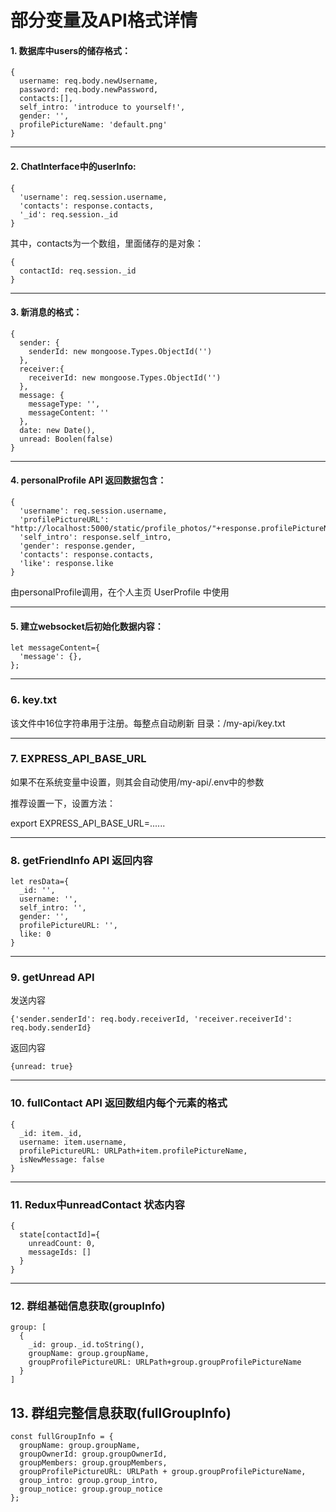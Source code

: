 # 部分变量及API格式详情

#### 1. 数据库中users的储存格式：
```
{
  username: req.body.newUsername,
  password: req.body.newPassword,
  contacts:[],
  self_intro: 'introduce to yourself!',
  gender: '',
  profilePictureName: 'default.png'
}
```

---

#### 2. ChatInterface中的userInfo:
```
{
  'username': req.session.username,
  'contacts': response.contacts,
  '_id': req.session._id
}
```

其中，contacts为一个数组，里面储存的是对象：
```
{
  contactId: req.session._id
}
```

---

#### 3. 新消息的格式：
```
{
  sender: {
    senderId: new mongoose.Types.ObjectId('')
  },
  receiver:{
    receiverId: new mongoose.Types.ObjectId('')
  },
  message: {
    messageType: '',
    messageContent: ''
  },
  date: new Date(),
  unread: Boolen(false)
}
```

---

#### 4. personalProfile API 返回数据包含：
```
{
  'username': req.session.username,
  'profilePictureURL': "http://localhost:5000/static/profile_photos/"+response.profilePictureName,
  'self_intro': response.self_intro,
  'gender': response.gender,
  'contacts': response.contacts,
  'like': response.like
}
```
由personalProfile调用，在个人主页 UserProfile 中使用

---

#### 5. 建立websocket后初始化数据内容：
```
let messageContent={
  'message': {},
};
```

---
### 6. key.txt

该文件中16位字符串用于注册。每整点自动刷新
目录：/my-api/key.txt

---

### 7. EXPRESS_API_BASE_URL

如果不在系统变量中设置，则其会自动使用/my-api/.env中的参数

推荐设置一下，设置方法：

export EXPRESS_API_BASE_URL=......

---

### 8. getFriendInfo API 返回内容

```
let resData={
  _id: '',
  username: '',
  self_intro: '',
  gender: '',
  profilePictureURL: '',
  like: 0
}
```

---

### 9. getUnread API 

发送内容

```
{'sender.senderId': req.body.receiverId, 'receiver.receiverId': req.body.senderId}
```

返回内容

```
{unread: true}
```

---

### 10. fullContact API 返回数组内每个元素的格式

```
{
  _id: item._id,
  username: item.username,
  profilePictureURL: URLPath+item.profilePictureName,
  isNewMessage: false
}
```

---

### 11. Redux中unreadContact 状态内容

```
{
  state[contactId]={
    unreadCount: 0,
    messageIds: []
  }
}
```

---

### 12. 群组基础信息获取(groupInfo)
```
group: [
  {
    _id: group._id.toString(),
    groupName: group.groupName,
    groupProfilePictureURL: URLPath+group.groupProfilePictureName
  }
]

```

## 13. 群组完整信息获取(fullGroupInfo)
```
const fullGroupInfo = {
  groupName: group.groupName,
  groupOwnerId: group.groupOwnerId,
  groupMembers: group.groupMembers,
  groupProfilePictureURL: URLPath + group.groupProfilePictureName,
  group_intro: group.group_intro,
  group_notice: group.group_notice
};
```
